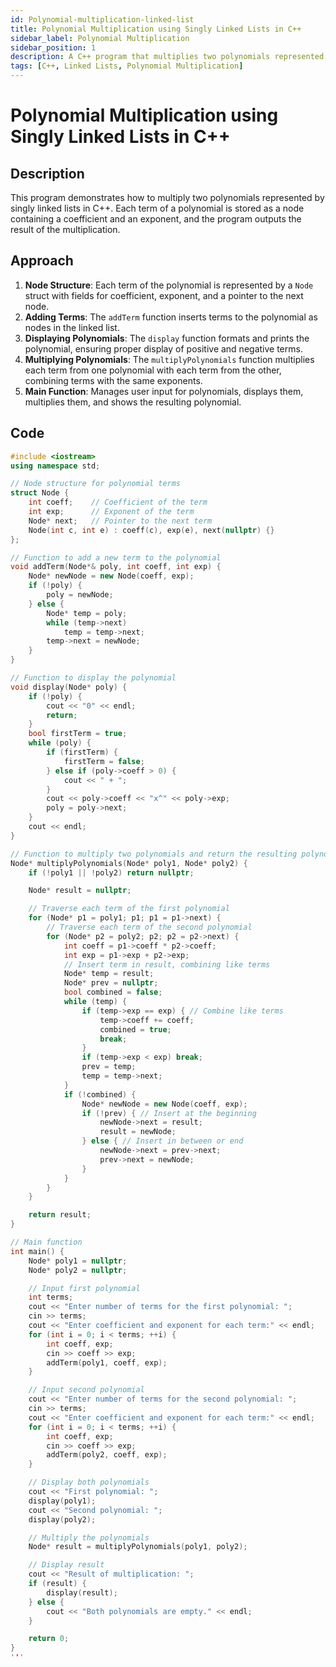 ```yaml
---
id: Polynomial-multiplication-linked-list
title: Polynomial Multiplication using Singly Linked Lists in C++
sidebar_label: Polynomial Multiplication
sidebar_position: 1
description: A C++ program that multiplies two polynomials represented as linked lists, showcasing linked list operations and polynomial arithmetic.
tags: [C++, Linked Lists, Polynomial Multiplication]
---
```

# Polynomial Multiplication using Singly Linked Lists in C++

## Description
This program demonstrates how to multiply two polynomials represented by singly linked lists in C++. Each term of a polynomial is stored as a node containing a coefficient and an exponent, and the program outputs the result of the multiplication.

## Approach

1. **Node Structure**: Each term of the polynomial is represented by a `Node` struct with fields for coefficient, exponent, and a pointer to the next node.
2. **Adding Terms**: The `addTerm` function inserts terms to the polynomial as nodes in the linked list.
3. **Displaying Polynomials**: The `display` function formats and prints the polynomial, ensuring proper display of positive and negative terms.
4. **Multiplying Polynomials**: The `multiplyPolynomials` function multiplies each term from one polynomial with each term from the other, combining terms with the same exponents.
5. **Main Function**: Manages user input for polynomials, displays them, multiplies them, and shows the resulting polynomial.

## Code

```cpp
#include <iostream>
using namespace std;

// Node structure for polynomial terms
struct Node {
    int coeff;    // Coefficient of the term
    int exp;      // Exponent of the term
    Node* next;   // Pointer to the next term
    Node(int c, int e) : coeff(c), exp(e), next(nullptr) {}
};

// Function to add a new term to the polynomial
void addTerm(Node*& poly, int coeff, int exp) {
    Node* newNode = new Node(coeff, exp);
    if (!poly) {
        poly = newNode;
    } else {
        Node* temp = poly;
        while (temp->next)
            temp = temp->next;
        temp->next = newNode;
    }
}

// Function to display the polynomial
void display(Node* poly) {
    if (!poly) {
        cout << "0" << endl;
        return;
    }
    bool firstTerm = true;
    while (poly) {
        if (firstTerm) {
            firstTerm = false;
        } else if (poly->coeff > 0) {
            cout << " + ";
        }
        cout << poly->coeff << "x^" << poly->exp;
        poly = poly->next;
    }
    cout << endl;
}

// Function to multiply two polynomials and return the resulting polynomial
Node* multiplyPolynomials(Node* poly1, Node* poly2) {
    if (!poly1 || !poly2) return nullptr;

    Node* result = nullptr;

    // Traverse each term of the first polynomial
    for (Node* p1 = poly1; p1; p1 = p1->next) {
        // Traverse each term of the second polynomial
        for (Node* p2 = poly2; p2; p2 = p2->next) {
            int coeff = p1->coeff * p2->coeff;
            int exp = p1->exp + p2->exp;
            // Insert term in result, combining like terms
            Node* temp = result;
            Node* prev = nullptr;
            bool combined = false;
            while (temp) {
                if (temp->exp == exp) { // Combine like terms
                    temp->coeff += coeff;
                    combined = true;
                    break;
                }
                if (temp->exp < exp) break;
                prev = temp;
                temp = temp->next;
            }
            if (!combined) {
                Node* newNode = new Node(coeff, exp);
                if (!prev) { // Insert at the beginning
                    newNode->next = result;
                    result = newNode;
                } else { // Insert in between or end
                    newNode->next = prev->next;
                    prev->next = newNode;
                }
            }
        }
    }

    return result;
}

// Main function
int main() {
    Node* poly1 = nullptr;
    Node* poly2 = nullptr;

    // Input first polynomial
    int terms;
    cout << "Enter number of terms for the first polynomial: ";
    cin >> terms;
    cout << "Enter coefficient and exponent for each term:" << endl;
    for (int i = 0; i < terms; ++i) {
        int coeff, exp;
        cin >> coeff >> exp;
        addTerm(poly1, coeff, exp);
    }

    // Input second polynomial
    cout << "Enter number of terms for the second polynomial: ";
    cin >> terms;
    cout << "Enter coefficient and exponent for each term:" << endl;
    for (int i = 0; i < terms; ++i) {
        int coeff, exp;
        cin >> coeff >> exp;
        addTerm(poly2, coeff, exp);
    }

    // Display both polynomials
    cout << "First polynomial: ";
    display(poly1);
    cout << "Second polynomial: ";
    display(poly2);

    // Multiply the polynomials
    Node* result = multiplyPolynomials(poly1, poly2);

    // Display result
    cout << "Result of multiplication: ";
    if (result) {
        display(result);
    } else {
        cout << "Both polynomials are empty." << endl;
    }

    return 0;
}
'''
